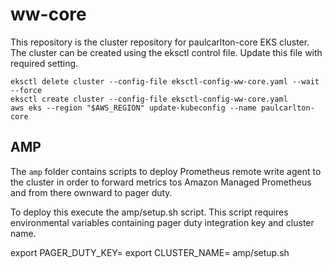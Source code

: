 # ww-core

This repository is the cluster repository for paulcarlton-core EKS cluster. The cluster can be created using the eksctl control file. Update this file with required setting.

    eksctl delete cluster --config-file eksctl-config-ww-core.yaml --wait --force
    eksctl create cluster --config-file eksctl-config-ww-core.yaml 
    aws eks --region "$AWS_REGION" update-kubeconfig --name paulcarlton-core

## AMP

The `amp` folder contains scripts to deploy Prometheus remote write agent to the cluster in order to forward metrics tos Amazon Managed Prometheus and from there ownward to pager duty.

To deploy this execute the amp/setup.sh script. This script requires environmental variables containing pager duty integration key and cluster name.

  export PAGER_DUTY_KEY=<integration key>
  export CLUSTER_NAME=<name of EKS cluster>
  amp/setup.sh